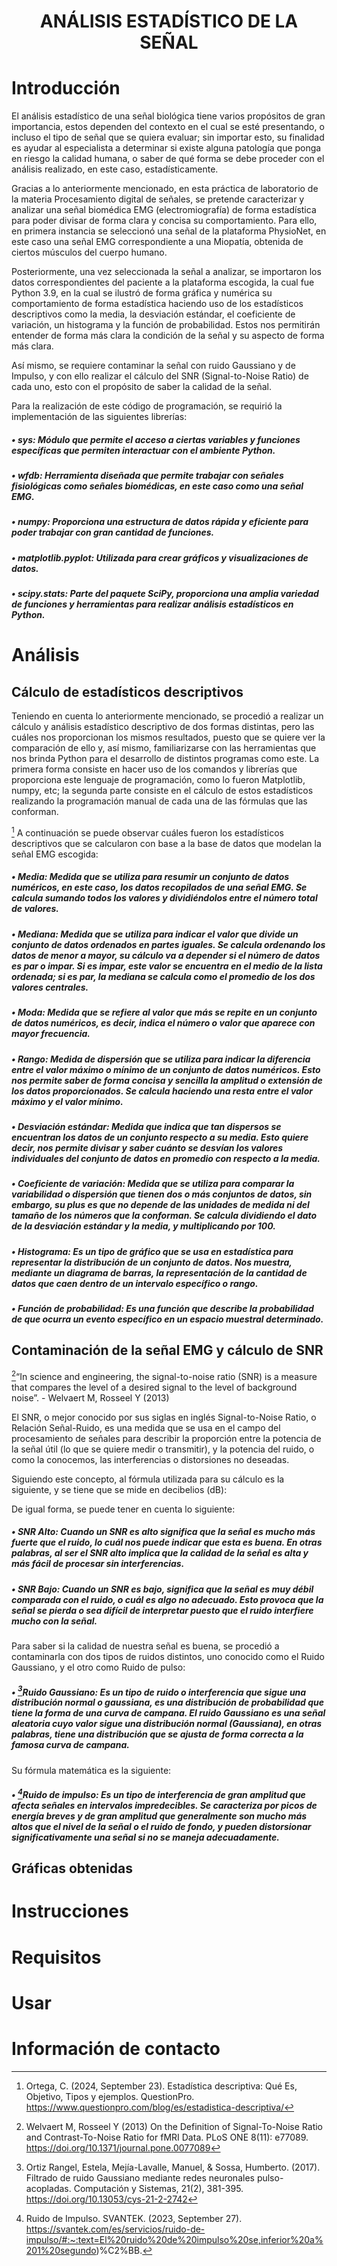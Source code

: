 <h1 align="center"> ANÁLISIS ESTADÍSTICO DE LA SEÑAL </h1>

# Introducción

El análisis estadístico de una señal biológica tiene varios propósitos de gran importancia, estos dependen del contexto en el cual se esté presentando, o incluso el tipo de señal que se quiera evaluar; sin importar esto, su finalidad es ayudar al especialista a determinar si existe alguna patología que ponga en riesgo la calidad humana, o saber de qué  forma se debe proceder con el análisis realizado, en este caso, estadísticamente.

Gracias a lo anteriormente mencionado, en esta práctica de laboratorio de la materia Procesamiento digital de señales, se pretende caracterizar y analizar una señal biomédica EMG (electromiografía) de forma estadística para poder divisar de forma clara y concisa su comportamiento. Para ello, en primera instancia se seleccionó una señal de la plataforma PhysioNet, en este caso una señal EMG correspondiente a una Miopatía, obtenida de ciertos músculos del cuerpo humano. 

Posteriormente, una vez seleccionada la señal a analizar, se importaron los datos correspondientes del paciente a la plataforma escogida, la cual fue Python 3.9, en la cual se ilustró de forma gráfica y numérica su comportamiento de forma estadística haciendo uso de los estadísticos descriptivos como la media, la desviación estándar, el coeficiente de variación, un histograma y la función de probabilidad. Estos nos permitirán entender de forma más clara la condición de la señal y su aspecto de forma más clara.

Así mismo, se requiere contaminar la señal con ruido Gaussiano y de Impulso, y con ello realizar el cálculo del SNR (Signal-to-Noise Ratio) de cada uno, esto con el propósito de saber la calidad de la señal.

Para la realización de este código de programación, se requirió la implementación de las siguientes librerías:
##### •	sys: Módulo que permite el acceso a ciertas variables y funciones específicas que permiten interactuar con el ambiente Python.

##### •	wfdb: Herramienta diseñada que permite trabajar con señales fisiológicas como señales biomédicas, en este caso como una señal EMG.

##### •	numpy: Proporciona una estructura de datos rápida y eficiente para poder trabajar con gran cantidad de funciones.

##### •	matplotlib.pyplot: Utilizada para crear gráficos y visualizaciones de datos.

##### •	scipy.stats: Parte del paquete SciPy, proporciona una amplia variedad de funciones y herramientas para realizar análisis estadísticos en Python.

# Análisis

## Cálculo de estadísticos descriptivos
Teniendo en cuenta lo anteriormente mencionado, se procedió a realizar un cálculo y análisis estadístico descriptivo de dos formas distintas, pero las cuáles nos proporcionan los mismos resultados, puesto que se quiere ver la comparación de ello y, así mismo, familiarizarse con las herramientas que nos brinda Python para el desarrollo de distintos programas como este. La primera forma consiste en hacer uso de los comandos y librerías que proporciona este lenguaje de programación, como lo fueron Matplotlib, numpy, etc; la segunda parte consiste en el cálculo de estos estadísticos realizando la programación manual de cada una de las fórmulas que las conforman. 

[^1^] A continuación se puede observar cuáles fueron los estadísticos descriptivos que se calcularon con base a la base de datos que modelan la señal EMG escogida:
[^1^]: Ortega, C. (2024, September 23). Estadística descriptiva: Qué Es, Objetivo, Tipos y ejemplos. QuestionPro. https://www.questionpro.com/blog/es/estadistica-descriptiva/ 

##### •	Media: Medida que se utiliza para resumir un conjunto de datos numéricos, en este caso, los datos recopilados de una señal EMG. Se calcula sumando todos los valores y dividiéndolos entre el número total de valores.

##### •	Mediana: Medida que se utiliza para indicar el valor que divide un conjunto de datos ordenados en partes iguales. Se calcula ordenando los datos de menor a mayor, su cálculo va a depender si el número de datos es par o impar. Si es impar, este valor se encuentra en el medio de la lista ordenada; si es par, la mediana se calcula como el promedio de los dos valores centrales.

##### •	Moda: Medida que se refiere al valor que más se repite en un conjunto de datos numéricos, es decir, indica el número o valor que aparece con mayor frecuencia.

##### •	Rango: Medida de dispersión que se utiliza para indicar la diferencia entre el valor máximo o mínimo de un conjunto de datos numéricos. Esto nos permite saber de forma concisa y sencilla la amplitud o extensión de los datos proporcionados. Se calcula haciendo una resta entre el valor máximo y el valor mínimo.

##### •	Desviación estándar: Medida que indica que tan dispersos se encuentran los datos de un conjunto respecto a su media. Esto quiere decir, nos permite divisar y saber cuánto se desvían los valores individuales del conjunto de datos en promedio con respecto a la media.

##### •	Coeficiente de variación: Medida que se utiliza para comparar la variabilidad o dispersión que tienen dos o más conjuntos de datos, sin embargo, su plus es que no depende de las unidades de medida ni del tamaño de los números que la conforman. Se calcula dividiendo el dato de la desviación estándar y la media, y multiplicando por 100.

##### •	Histograma: Es un tipo de gráfico que se usa en estadística para representar la distribución de un conjunto de datos. Nos muestra, mediante un diagrama de barras, la representación de la cantidad de datos que caen dentro de un intervalo específico o rango.

##### •	Función de probabilidad: Es una función que describe la probabilidad de que ocurra un evento específico en un espacio muestral determinado. 

## Contaminación de la señal EMG y cálculo de SNR
[^2^]“In science and engineering, the signal-to-noise ratio (SNR) is a measure that compares the level of a desired signal to the level of background noise”. - Welvaert M, Rosseel Y (2013)
[^2^]: Welvaert M, Rosseel Y (2013) On the Definition of Signal-To-Noise Ratio and Contrast-To-Noise Ratio for fMRI Data. PLoS ONE 8(11): e77089. https://doi.org/10.1371/journal.pone.0077089

El SNR, o mejor conocido por sus siglas en inglés Signal-to-Noise Ratio, o Relación Señal-Ruido, es una medida que se usa en el campo del procesamiento de señales para describir la proporción entre la potencia de la señal útil (lo que se quiere medir o transmitir), y la potencia del ruido, o como la conocemos, las interferencias o distorsiones no deseadas.

Siguiendo este concepto, al fórmula utilizada para su cálculo es la siguiente, y se tiene que se mide en decibelios (dB):

De igual forma, se puede tener en cuenta lo siguiente: 
##### •	SNR Alto: Cuando un SNR es alto significa que la señal es mucho más fuerte que el ruido, lo cuál nos puede indicar que esta es buena. En otras palabras, al ser el SNR alto implica que la calidad de la señal es alta y más fácil de procesar sin interferencias.

##### •	SNR Bajo: Cuando un SNR es bajo, significa que la señal es muy débil comparada con el ruido, o cuál es algo no adecuado. Esto provoca que la señal se pierda o sea difícil de interpretar puesto que el ruido interfiere mucho con la señal.

Para saber si la calidad de nuestra señal es buena, se procedió a contaminarla con dos tipos de ruidos distintos, uno conocido como el Ruido Gaussiano, y el otro como Ruido de pulso:

##### •	[^3^]Ruido Gaussiano: Es un tipo de ruido o interferencia que sigue una distribución normal o gaussiana, es una distribución de probabilidad que tiene la forma de una curva de campana. El ruido Gaussiano es una señal aleatoria cuyo valor sigue una distribución normal (Gaussiana), en otras palabras, tiene una distribución que se ajusta de forma correcta a la famosa curva de campana.

[^3^]: Ortiz Rangel, Estela, Mejía-Lavalle, Manuel, & Sossa, Humberto. (2017). Filtrado de ruido Gaussiano mediante redes neuronales pulso-acopladas. Computación y Sistemas, 21(2), 381-395. https://doi.org/10.13053/cys-21-2-2742

Su fórmula matemática es la siguiente:

##### •	[^4^]Ruido de impulso: Es un tipo de interferencia de gran amplitud que afecta señales en intervalos impredecibles. Se caracteriza por picos de energía breves y de gran amplitud que generalmente son mucho más altos que el nivel de la señal o el ruido de fondo, y pueden distorsionar significativamente una señal si no se maneja adecuadamente.

[^4^]: Ruido de Impulso. SVANTEK. (2023, September 27). https://svantek.com/es/servicios/ruido-de-impulso/#:~:text=El%20ruido%20de%20impulso%20se,inferior%20a%201%20segundo)%C2%BB. 

## Gráficas obtenidas

# Instrucciones

# Requisitos

# Usar

# Información de contacto
